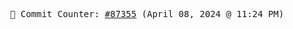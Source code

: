 <p align="center">
    <samp>
        📮 Commit Counter: <a href="https://github.com/Javascript-void0/Javascript-void0/commits/main">#87355</a> (April 08, 2024 @ 11:24 PM)
    </samp>
</p>